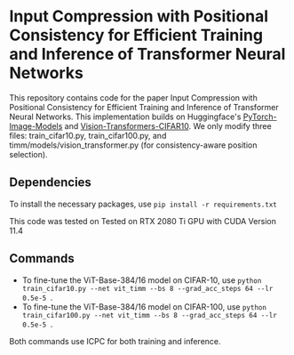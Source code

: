 # Input Compression with Positional Consistency for Efficient Training and Inference of Transformer Neural Networks


This repository contains code for the paper Input Compression with Positional Consistency for Efficient Training and Inference of Transformer Neural Networks. This implementation builds on Huggingface's [PyTorch-Image-Models](https://github.com/huggingface/pytorch-image-models) and [Vision-Transformers-CIFAR10](https://github.com/kentaroy47/vision-transformers-cifar10/tree/f5b4afa12974afd9462951838b1768cabd16480e). We only modify three files: train_cifar10.py, train_cifar100.py, and timm/models/vision_transformer.py (for consistency-aware position selection). 

## Dependencies
To install the necessary packages, use `pip install -r requirements.txt `

This code was tested on Tested on RTX 2080 Ti GPU with CUDA Version 11.4

## Commands
+ To fine-tune the ViT-Base-384/16 model on CIFAR-10, use `python train_cifar10.py --net vit_timm --bs 8 --grad_acc_steps 64 --lr 0.5e-5 `.
+ To fine-tune the ViT-Base-384/16 model on CIFAR-100, use `python train_cifar100.py --net vit_timm --bs 8 --grad_acc_steps 64 --lr 0.5e-5 `.

Both commands use ICPC for both training and inference.
